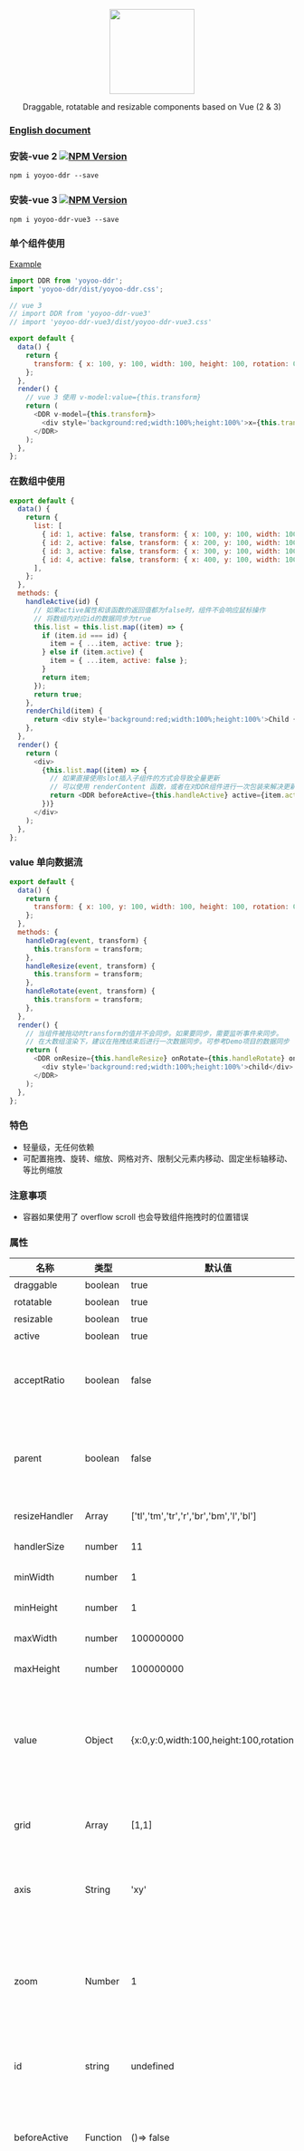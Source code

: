 <p align='center'>
  <img style="150px" height="150px" src="https://github.com/zuimeiaj/yoyoo-ddr/blob/master/src/assets/vue-drag-resize-rotate.jpg"/>
</p>

<p align='center'>
Draggable, rotatable and resizable components based on Vue (2 & 3)
</p>

### [English document](https://github.com/zuimeiaj/yoyoo-ddr/blob/master/ENGLISH-DOC.md)

### 安装-vue 2 [![NPM Version](https://img.shields.io/npm/v/yoyoo-ddr.svg?style=flat)](https://www.npmjs.com/package/yoyoo-ddr)

```
npm i yoyoo-ddr --save
```

### 安装-vue 3 [![NPM Version](https://img.shields.io/npm/v/yoyoo-ddr-vue3.svg?style=flat)](https://www.npmjs.com/package/yoyoo-ddr-vue3)

```
npm i yoyoo-ddr-vue3 --save
```

### 单个组件使用

[Example](https://zuimeiaj.github.io/ddr/#/twowaybind)

```javascript
import DDR from 'yoyoo-ddr';
import 'yoyoo-ddr/dist/yoyoo-ddr.css';

// vue 3
// import DDR from 'yoyoo-ddr-vue3'
// import 'yoyoo-ddr-vue3/dist/yoyoo-ddr-vue3.css'

export default {
  data() {
    return {
      transform: { x: 100, y: 100, width: 100, height: 100, rotation: 0 },
    };
  },
  render() {
    // vue 3 使用 v-model:value={this.transform}
    return (
      <DDR v-model={this.transform}>
        <div style='background:red;width:100%;height:100%'>x={this.transform.x}</div>
      </DDR>
    );
  },
};
```

### 在数组中使用

```javascript
export default {
  data() {
    return {
      list: [
        { id: 1, active: false, transform: { x: 100, y: 100, width: 100, height: 100, rotation: 0 } },
        { id: 2, active: false, transform: { x: 200, y: 100, width: 100, height: 100, rotation: 0 } },
        { id: 3, active: false, transform: { x: 300, y: 100, width: 100, height: 100, rotation: 0 } },
        { id: 4, active: false, transform: { x: 400, y: 100, width: 100, height: 100, rotation: 0 } },
      ],
    };
  },
  methods: {
    handleActive(id) {
      // 如果active属性和该函数的返回值都为false时，组件不会响应鼠标操作
      // 将数组内对应id的数据同步为true
      this.list = this.list.map((item) => {
        if (item.id === id) {
          item = { ...item, active: true };
        } else if (item.active) {
          item = { ...item, active: false };
        }
        return item;
      });
      return true;
    },
    renderChild(item) {
      return <div style='background:red;width:100%;height:100%'>Child {item.id}</div>;
    },
  },
  render() {
    return (
      <div>
        {this.list.map((item) => {
          // 如果直接使用slot插入子组件的方式会导致全量更新
          // 可以使用 renderContent 函数，或者在对DDR组件进行一次包装来解决更新问题
          return <DDR beforeActive={this.handleActive} active={item.active} key={item.id} id={item.id} value={item.transform} renderContent={this.renderChild} />;
        })}
      </div>
    );
  },
};
```

### value 单向数据流

```javascript
export default {
  data() {
    return {
      transform: { x: 100, y: 100, width: 100, height: 100, rotation: 0 },
    };
  },
  methods: {
    handleDrag(event, transform) {
      this.transform = transform;
    },
    handleResize(event, transform) {
      this.transform = transform;
    },
    handleRotate(event, transform) {
      this.transform = transform;
    },
  },
  render() {
    // 当组件被拖动时transform的值并不会同步。如果要同步，需要监听事件来同步。
    // 在大数组渲染下，建议在拖拽结束后进行一次数据同步。可参考Demo项目的数据同步
    return (
      <DDR onResize={this.handleResize} onRotate={this.handleRotate} onDrag={this.handleDrag} value={this.transform}>
        <div style='background:red;width:100%;height:100%'>child</div>
      </DDR>
    );
  },
};
```

### 特色

- 轻量级，无任何依赖
- 可配置拖拽、旋转、缩放、网格对齐、限制父元素内移动、固定坐标轴移动、等比例缩放

### 注意事项

- 容器如果使用了 overflow scroll 也会导致组件拖拽时的位置错误

### 属性

| 名称          | 类型     | 默认值                                    | 描述                                                                                 |
| ------------- | -------- | ----------------------------------------- | ------------------------------------------------------------------------------------ |
| draggable     | boolean  | true                                      | 是否可拖拽                                                                           |
| rotatable     | boolean  | true                                      | 是否可旋转                                                                           |
| resizable     | boolean  | true                                      | 是否可缩放                                                                           |
| active        | boolean  | true                                      | 是否可用，                                                                           |
| acceptRatio   | boolean  | false                                     | 纵横比，单词拼写错误。但是发现太晚了,所以就这样吧                                    |
| parent        | boolean  | false                                     | 限制在父容器内拖拽，支持拖动和缩放，旋转角度大于 0 不会判断                          |
| resizeHandler | Array    | ['tl','tm','tr','r','br','bm','l','bl']   | 定义缩放控制点                                                                       |
| handlerSize   | number   | 11                                        | 定义缩放控制点                                                                       |
| minWidth      | number   | 1                                         | 可缩放的最小宽度                                                                     |
| minHeight     | number   | 1                                         | 可缩放最小高度                                                                       |
| maxWidth      | number   | 100000000                                 | 可缩放最大宽度                                                                       |
| maxHeight     | number   | 100000000                                 | 可缩放最大高度                                                                       |
| value         | Object   | {x:0,y:0,width:100,height:100,rotation:0} | 位置，注意该参数并不是双向绑定的不支持 v-model，但能响应 value 的更新                |
| grid          | Array    | [1,1]                                     | 格式[x,y]，支持拖动和缩放对齐。只能为整数                                            |
| axis          | String   | 'xy'                                      | 指定坐标轴拖动，默认 xy 都可以拖动，仅支持拖动                                       |
| zoom          | Number   | 1                                         | 父容器缩放，当拖拽元素的父元素使用 transform：scale 后，应该同步给此属性             |
| id            | string   | undefined                                 | 数组方式渲染时增加的参数，提高性能                                                   |
| beforeActive  | Function | ()=> false                                | 数组方式渲染时增加的参数，当元素被点击时会调用该函数并传入 id                        |
| renderContent | Function | ()=> VNode                                | 数组方式渲染时增加的参数，用于渲染自定义子节点，如果是单个组件使用直接用 slot 就行了 |
| prevent       | boolean  | true                                      | 是否阻止默认事件，默认为 true                                                        |
| stop          | boolean  | true                                      | 是否阻止事件冒泡，默认为 true                                                        |

### 自定义 class 样式

- 拖动状态： `ddr-ready-drag` 鼠标按下,准备拖动时的 class。`ddr-dragging` 拖动时的 class
- 缩放状态： `ddr-ready-resize` 鼠标按下，准备缩放时的 class。`ddr-resizing` 缩放时的 class
- 旋转状态： `ddr-ready-rotate` 鼠标按下，准备旋转时的 class。`ddr-rotating` 旋转时的 class
- 选中状态： `active` 组件选中时的 class

### 事件

拖拽、旋转、缩放时会触发一系列事件，该事件都会传入两个参数，第一个参数为原始的事件对象，第二个参数为当前组件的位置信息。

| name        | args                          |
| ----------- | ----------------------------- |
| dragstart   | (event,transform)=>{} :void 0 |
| drag        | (event,transform)=>{} :void 0 |
| dragend     | (event,transform)=>{} :void 0 |
| rotatestart | (event,transform)=>{} :void 0 |
| rotate      | (event,transform)=>{} :void 0 |
| rotateend   | (event,transform)=>{} :void 0 |
| resizestart | (event,transform)=>{} :void 0 |
| resize      | (event,transform)=>{} :void 0 |
| resizeend   | (event,transform)=>{} :void 0 |

### 链接

- [在线演示](https://zuimeiaj.github.io/ddr/)

- [更新日志](https://github.com/zuimeiaj/yoyoo-ddr/blob/master/CHANGELOG.md)

### Demo 项目目前已实现的功能，且在不停的更新中

- [x] 可以自定义组件，在目录 `src/examples/vseditor/component-impl.js`中增加实现并导出。 components.vue 中添加对应的类型即可。
- [x] 可自定义组件属性编辑器 在目录 `src/examples/vseditor/prop-inspector.vue` 中添加对应的类型并实现即可
- [x] 可从组件列表中拖拽组件到编辑区域进行编辑
- [x] 支持嵌套组件，`component-impl.js` 中的 `Container` 组件实际包含了一个`editor-view`组件，可无限嵌套
- [x] 编辑器区域的其他功能将以插件的形式提供，方便功能管理
- [x] 支持历史记录回退，组件删除和画布清除等
- [x] 支持编辑器区域框选功能，批量拖拽，批量删除 ，批量创建副本
- [x] 完善编辑器区域的框选功能，已实现组件的批量更新
- [x] 使用 keyboardjs 来支持快捷键触发操作（command z,command shift z,backspace,command d）
- [x] 持续重构代码，通常情况都是先实现再做优化。
- [x] 优化组件付容器缩放问题

> 该项目会一直不停的完善，其目的主要是通过大量的项目实践给 `yoyoo-ddr` 增加一些有用的功能，使他尽可能满足大部分场景的需求。

### 联系我

如果在使用该组件时遇到问题，可以加 QQ(2498683974)联系我。欢迎提出宝贵意见和建议

### License

The MIT License (MIT). Please see [License File](https://github.com/zuimeiaj/yoyoo-ddr/blob/master/LICENSE) for more information.
